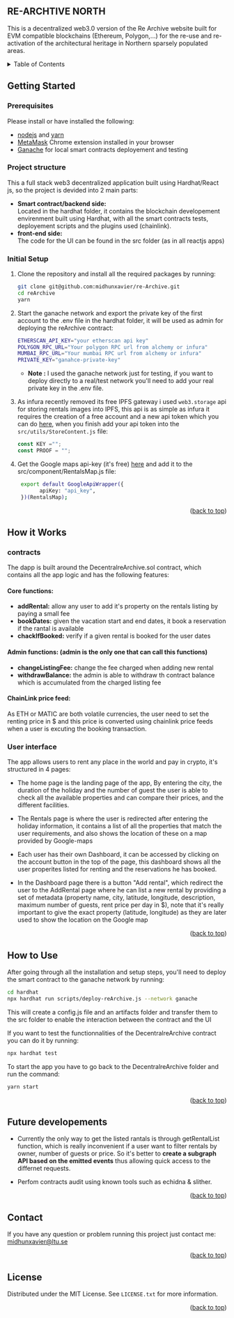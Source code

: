 <div id="top"></div>

<!-- ABOUT THE PROJECT -->

## RE-ARCHTIVE NORTH

This is a decentralized web3.0 version of the Re Archive website built for EVM compatible blockchains (Ethereum, Polygon,...) for the re-use and re-activation
of the architectural heritage in Northern sparsely populated areas.

</p>


<details>
  <summary>Table of Contents</summary>
  <ol>
    <li>
      <a href="#getting-started">Getting Started</a>
      <ul>
       <li><a href="#prerequisites">Prerequisites</a></li>
       <li><a href="#project-structure">Project structure</a></li>
       <li><a href="#initial-setup">Initial Setup</a></li>
      </ul>
    </li>
    <li>
      <a href="#how-it-works">How it Works</a>
     <ul>
       <li><a href="#contracts">Contracts</a></li>
       <li><a href="#user-interface">User interface</a></li>
      </ul>
    </li>
    <li><a href="#how-to-use">How to Use</a></li>
    <li><a href="#future-developements">Future developements</a></li>
    <li><a href="#contact">Contact</a></li>
    <li><a href="#license">License</a></li>
  </ol>
</details>

<!-- GETTING STARTED -->

## Getting Started

### Prerequisites

Please install or have installed the following:

- [nodejs](https://nodejs.org/en/download/) and [yarn](https://classic.yarnpkg.com/en/)
- [MetaMask](https://chrome.google.com/webstore/detail/metamask/nkbihfbeogaeaoehlefnkodbefgpgknn) Chrome extension installed in your browser
- [Ganache](https://trufflesuite.com/ganache/) for local smart contracts deployement and testing

### Project structure

This a full stack web3 decentralized application built using Hardhat/React js, so the project is devided into 2 main parts:

<ul>
 <li><b>Smart contract/backend side:</b></li>
 Located in the hardhat folder, it contains the blockchain developement envirenment built using Hardhat, with all the smart contracts tests, deployement scripts and the plugins used (chainlink). 
  <li><b>front-end side:</b></li>
The code for the UI can be found in the src folder (as in all reactjs apps)
</ul>

### Initial Setup

1. Clone the repository and install all the required packages by running:
   ```sh
   git clone git@github.com:midhunxavier/re-Archive.git
   cd reArchive
   yarn
   ```
2. Start the ganache network and export the private key of the first account to the .env file in the hardhat folder, it will be used as admin for deploying the reArchive contract:

   ```sh
   ETHERSCAN_API_KEY="your etherscan api key"
   POLYGON_RPC_URL="Your polygon RPC url from alchemy or infura"
   MUMBAI_RPC_URL="Your mumbai RPC url from alchemy or infura"
   PRIVATE_KEY="ganahce-private-key"
   ```

   - <b>Note :</b> I used the ganache network just for testing, if you want to deploy directly to a real/test network you'll need to add your real private key in the .env file.

3. As infura recently removed its free IPFS gateway i used `web3.storage` api for storing rentals images into IPFS, this api is as simple as infura it requires the creation of a free account and a new api token which you can do [here](https://web3.storage), when you finish add your api token into the `src/utils/StoreContent.js` file:
   ```js
   const KEY ="";
   const PROOF = "";
   ```
4. Get the Google maps api-key (it's free) [here](https://developers.google.com/maps/documentation/embed/get-api-key) and add it to the src/component/RentalsMap.js file:
   ```sh
    export default GoogleApiWrapper({
          apiKey: "api_key",
    })(RentalsMap);
   ```
   <p align="right">(<a href="#top">back to top</a>)</p>

<!-- Working EXAMPLES -->

## How it Works

### contracts

The dapp is built around the DecentralreArchive.sol contract, which contains all the app logic and has the following features:

<h4>Core functions:</h4>
<ul>
  <li><b>addRental:</b> allow any user to add it's property on the rentals listing by paying a small fee</li>
  <li><b>bookDates:</b> given the vacation start and end dates, it book a reservation if the rantal is available</li>
  <li><b>chackIfBooked:</b> verify if a given rental is booked for the user dates</li>
</ul>

<h4>Admin functions: (admin is the only one that can call this functions)</h4>
<ul>
  <li><b>changeListingFee:</b> change the fee charged when adding new rental</li>
  <li><b>withdrawBalance:</b> the admin is able to withdraw th contract balance which is accumulated from the charged listing fee</li>
</ul>
<h4>ChainLink price feed:</h4>

As ETH or MATIC are both volatile currencies, the user need to set the renting price in $ and this price is converted using chainlink price feeds when a user is excuting the booking transaction.

### User interface

The app allows users to rent any place in the world and pay in crypto, it's structured in 4 pages:

- The home page is the landing page of the app, By entering the city, the duration of the holiday and the number of guest the user is able to check all the available properties and can compare their prices, and the different facilities.

- The Rentals page is where the user is redirected after entering the holiday information, it contains a list of all the properties that match the user
  requirements, and also shows the location of these on a map provided by Google-maps

- Each user has their own Dashboard, it can be accessed by clicking on the account button in the top of the page, this dashboard shows all the user properites listed for renting and the reservations he has booked.

- In the Dashboard page there is a button "Add rental", which redirect the user to the AddRental page where he can list a new rental by providing a set of metadata (property name, city, latitude, longitude, description, maximum number of guests, rent price per day in $), note that it's really important to give the exact property (latitude, longitude) as they are later used to show the location on the Google map

<p align="right">(<a href="#top">back to top</a>)</p>

<!-- USAGE EXAMPLES -->

## How to Use

After going through all the installation and setup steps, you'll need to deploy the smart contract to the ganache network by running:

```sh
cd hardhat
npx hardhat run scripts/deploy-reArchive.js --network ganache
```

This will create a config.js file and an artifacts folder and transfer them to the src folder to enable the interaction between the contract and the UI

If you want to test the functionnalities of the DecentralreArchive contract you can do it by running:

```sh
npx hardhat test
```

To start the app you have to go back to the DecentralreArchive folder and run the command:

```sh
yarn start
```

<p align="right">(<a href="#top">back to top</a>)</p>

<!-- FUTURE DEVELOPEMENT -->

## Future developements

- Currently the only way to get the listed rantals is through getRentalList function, which is really inconvenient if a user want to filter rentals by owner, number of guests or price. So it's better to <b>create a subgraph API based on the emitted events</b> thus allowing quick access to the differnet requests.

- Perfom contracts audit using known tools such as echidna & slither.

<p align="right">(<a href="#top">back to top</a>)</p>

<!-- Contact -->

## Contact

If you have any question or problem running this project just contact me: midhunxavier@ltu.se

<p align="right">(<a href="#top">back to top</a>)</p>

<!-- LICENSE -->

## License

Distributed under the MIT License. See `LICENSE.txt` for more information.

<p align="right">(<a href="#top">back to top</a>)</p>
